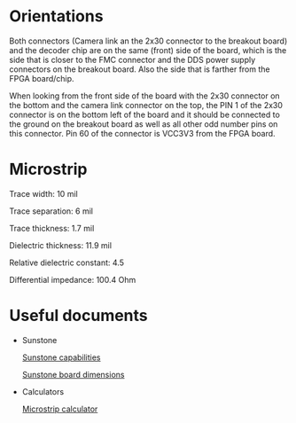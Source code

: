 # Orientations

Both connectors (Camera link an the 2x30 connector to the breakout board) and the
decoder chip are on the same (front) side of the board, which is the side that
is closer to the FMC connector and the DDS power supply connectors on the
breakout board. Also the side that is farther from the FPGA board/chip.

When looking from the front side of the board with the 2x30 connector on the
bottom and the camera link connector on the top, the PIN 1 of the 2x30 connector
is on the bottom left of the board and it should be connected to the ground on
the breakout board as well as all other odd number pins on this connector.
Pin 60 of the connector is VCC3V3 from the FPGA board.

# Microstrip

Trace width: 10 mil

Trace separation: 6 mil

Trace thickness: 1.7 mil

Dielectric thickness: 11.9 mil

Relative dielectric constant: 4.5

Differential impedance: 100.4 Ohm

# Useful documents

* Sunstone

    [Sunstone capabilities](http://www.sunstone.com/pcb-capabilities/pcb-manufacturing-capabilities)

    [Sunstone board dimensions](http://www.sunstone.com/pcb-products/pcbexpress-quickturn/quickturn-pcb-construction)

* Calculators

    [Microstrip calculator](http://www.multek.se/engelska/engineering/pcb-structures-2/differential-microstrip-impedance-calculator-2)
